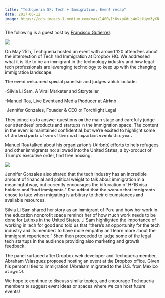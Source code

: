 ```yaml
---
title: "Techqueria SF: Tech + Immigration, Event recap"
date: 2017-06-12
image: https://cdn-images-1.medium.com/max/1400/1*OvxpXdus4nXiiUyx3yXNjw.jpeg
---
```


The following is a guest post by [Francisco Gutierrez](https://www.linkedin.com/in/franciscojgutierrez/).

![](https://cdn-images-1.medium.com/max/1400/1*OvxpXdus4nXiiUyx3yXNjw.jpeg)

On May 25th, Techqueria hosted an event with around 120 attendees about the intersection of Tech and Immigration at Dropbox HQ. We addressed what it is like to be an immigrant in the technology industry and how legal tech professionals are leveraging technology to keep up with the changing
immigration landscape.

The event welcomed special panelists and judges which include:

\-Silvia Li Sam, A Viral Marketer and Storyteller

\-Manuel Roa, Live Event and Media Producer at Airbnb

\-Jennifer Gonzales, Founder & CEO of Torchlight Legal

They joined us to answer questions on the main stage and carefully judge our attendees’ products and startups in the immigration space. The content in the event is maintained confidential, but we’re excited to highlight some of the best parts of one of the most important events this year.

Manuel Roa talked about his organization’s (Airbnb) [efforts](https://www.washingtonpost.com/news/the-intersect/wp/2017/01/29/airbnb-offers-free-housing-to-refugees-and-others-in-limbo-after-trumps-executive-order/?utm_term=.f4b3e9d760e0) to help refugees and other immigrants not allowed into the
United States, a by-product of Trump’s executive order, find free housing.

![](https://cdn-images-1.medium.com/max/1800/1*8c38VY7mWD4kM_Bowz4UXQ.jpeg)

Jennifer Gonzales also shared that the tech industry has an incredible amount of financial and political weight to talk about immigration in a meaningful way, but currently encourages the bifurcation of H-1B visa holders and “bad immigrants.” She added that the avenue that immigrants chose to take
when migrating is arbitrary to their circumstances and available resources.

Silvia Li Sam shared her story as an immigrant of Peru and how her work in the education nonprofit space reminds her of how much work needs to be done for Latinxs in the United States. Li Sam highlighted the importance of working in tech for good and told us that “there’s an opportunity for the tech
industry and its members to have more empathy and learn more about the immigrant experience.” Shen then proceeded to judge some of the legal tech startups in the audience providing also marketing and growth feedback.

The panel surfaced after Dropbox web developer and Techqueria member, Abraham Velasquez proposed hosting an event at the Dropbox office. Given his personal ties to immigration (Abraham migrated to the U.S. from Mexico at age 5).

We hope to continue to discuss similar topics, and encourage Techqueria members to suggest event ideas or spaces where we can host future events!
